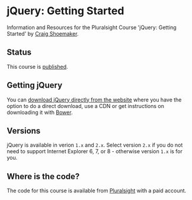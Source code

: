 # jQuery: Getting Started
Information and Resources for the Pluralsight Course 'jQuery: Getting Started' by [Craig Shoemaker](http://craigshoemaker.net/about).

## Status
This course is [published](http://www.pluralsight.com/courses/jquery-getting-started).

## Getting jQuery
You can [download jQuery directly from the website](http://jquery.com) where you have the option to do a direct download, use a CDN or get instructions on downloading it with [Bower](http://bower.io/).

## Versions
jQuery is available in verion `1.x` and `2.x`. Select version `2.x` if you do not need to support Internet Explorer 6, 7, or 8 - otherwise version `1.x` is for you.

## Where is the code?
The code for this course is available from [Pluralsight](http://www.pluralsight.com) with a paid account.
